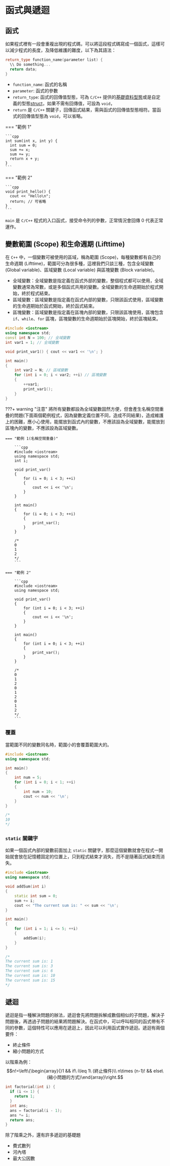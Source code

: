 # 函式與遞迴

## 函式

如果程式裡有一段會重複出現的程式碼，可以將這段程式碼寫成一個函式，這樣可以減少程式的長度，及降低維護的難度，以下為其語法：

```cpp
return_type function_name(parameter list) {
  \\ Do something... 
  return data;
}
```

- `function_name`: 函式的名稱
- `parameter`: 函式的參數
- `return_type`: 函式的回傳值型態，可為 `C/C++` 提供的[基礎資料型態](./type.md)或是自定義的型態[struct](./struct.md)，如果不需有回傳值，可設為 `void`，
- `return` 是 `C/C++` 關鍵子，回傳函式結果，需與函式的回傳值型態相符。當函式的回傳值型態為 `void`，可以省略。

=== "範例 1"

    ```cpp
    int sum(int x, int y) {
      int sum = 0;
      sum += x;
      sum += y;
      return x + y;
    }
    ```

=== "範例 2"

    ```cpp
    void print_hello() {
      cout << "Hello\n";
      return; // 可省略
    }
    ```

`main` 是 `C/C++` 程式的入口函式，接受命令列的參數，正常情況會回傳 $0$ 代表正常運作。

## 變數範圍 (Scope) 和生命週期 (Lifttime)
在 `C++` 中，一個變數可被使用的區域，稱為範圍 (Scope)，每種變數都有自己的生命週期 (Lifttime)，範圍可分為很多種，這裡我們只談三種，包含全域變數 (Global variable)、區域變數 (Local variable) 與區塊變數 (Block variable)。

- 全域變數：全域變數是指定義在函式外部的變數，整個程式都可以使用，全域變數通常為常數，或是多個函式共用的變數。全域變數的生命週期始於程式開始，終於程式結束。
- 區域變數：區域變數是指定義在函式內部的變數，只限該函式使用，區域變數的生命週期始於函式開始，終於函式結束。
- 區塊變數：區域變數是指定義在區塊內部的變數，只限該區塊使用，區塊包含 `if`、`while`、`for` 區塊，區塊變數的生命週期始於區塊開始，終於區塊結束。

```cpp
#include <iostream>
using namespace std;
const int N = 100; // 全域變數
int var1 = 1; // 全域變數

void print_var1() { cout << var1 << '\n'; }

int main()
{
    int var2 = N; // 區域變數
    for (int i = 0; i < var2; ++i) // 區塊變數
    {
        ++var1;
        print_var1();
    }
}
```

???+ warning "注意"
    將所有變數都設為全域變數固然方便，但會產生名稱空間重疊的問題(下面兩個範例程式，因為變數定義位置不同，造成不同結果)，造成維護上的困難，應小心使用，能擺放到函式內的變數，不應該設為全域變數，能擺放到區塊內的變數，不應該設為區域變數。

    === "範例 1(名稱空間重疊)"

        ```cpp
        #include <iostream>
        using namespace std;
        int i;

        void print_var()
        {
            for (i = 0; i < 3; ++i)
            {
                cout << i << '\n';
            }
        }

        int main()
        {
            for (i = 0; i < 3; ++i)
            {
                print_var();
            }
        }

        /*
        0
        1
        2
        */
        ```

    === "範例 2"

        ```cpp
        #include <iostream>
        using namespace std;

        void print_var()
        {
            for (int i = 0; i < 3; ++i)
            {
                cout << i << '\n';
            }
        }

        int main()
        {
            for (int i = 0; i < 3; ++i)
            {
                print_var();
            }
        }

        /*
        0
        1
        2
        0
        1
        2
        0
        1
        2
        */
        ```

### 覆蓋
當範圍不同的變數同名時，範圍小的會覆蓋範圍大的。

```cpp
#include <iostream>
using namespace std;

int main()
{
    int num = 5;
    for (int i = 0; i < 1; ++i)
    {
        int num = 10;
        cout << num << '\n';
    }
}

/*
10
*/
```

### `static` 關鍵字
如果一個函式內部的變數前面加上 `static` 關鍵字，那麼這個變數就會在程式一開始就會放在記憶體固定的位置上，只到程式結束才消失，而不是隨著函式結束而消失。

```cpp
#include <iostream>
using namespace std;

void addSum(int i)
{
    static int sum = 0;
    sum += i;
    cout << "The current sum is: " << sum << '\n';
}

int main()
{
    for (int i = 1; i <= 5; ++i)
    {
        addSum(i);
    }
}

/*
The current sum is: 1
The current sum is: 3
The current sum is: 6
The current sum is: 10
The current sum is: 15
*/
```

## 遞迴

遞迴是指一種解決問題的辦法，遞迴會先將問題拆解成數個相似的子問題，解決子問題後，再透過子問題的結果將問題解決。在函式中，可以呼叫相同的函式帶有不同的參數，這個特性可以應用在遞迴上，因此可以利用函式實作遞迴。遞迴有兩個要件：

- 終止條件
- 縮小問題的方式

以階乘為例：$$n!=\left\{\begin{array}{}1 && if\ i\leq 1\ (終止條件)\\ n\times (n-1)! && else\ (縮小問題的方式)\end{array}\right.$$

```cpp
int factorial(int i) {
  if (i <= 1) {
    return 1;
  }
  int ans;
  ans = factorial(i - 1);
  ans *= i;
  return ans;
}
```

除了階乘之外，還有許多遞迴的基礎題

- 費式數列
- 河內塔
- 最大公因數

[^1]: [如何撰寫函式 (Function) - Michael Chen 的技術文件](https://michaelchen.tech/c-programming/function/)
[^2]: [函式簡介 - openhome.cc](https://openhome.cc/Gossip/CppGossip/FunctionABC.html)
[^3]: [遞迴 - openhome.cc](https://openhome.cc/Gossip/CGossip/Recursion.html)
